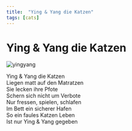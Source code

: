 ```yaml
---
title:  "Ying & Yang die Katzen"
tags: [cats]
---
```



# Ying & Yang die Katzen

![yingyang](https://i.imgur.com/LQHHA8H.jpg)

<!--more-->
Ying & Yang die Katzen  
Liegen matt auf den Matratzen  
Sie lecken ihre Pfote  
Schern sich nicht um Verbote  
Nur fressen, spielen, schlafen  
Im Bett ein sicherer Hafen  
So ein faules Katzen Leben  
Ist nur Ying & Yang gegeben  
